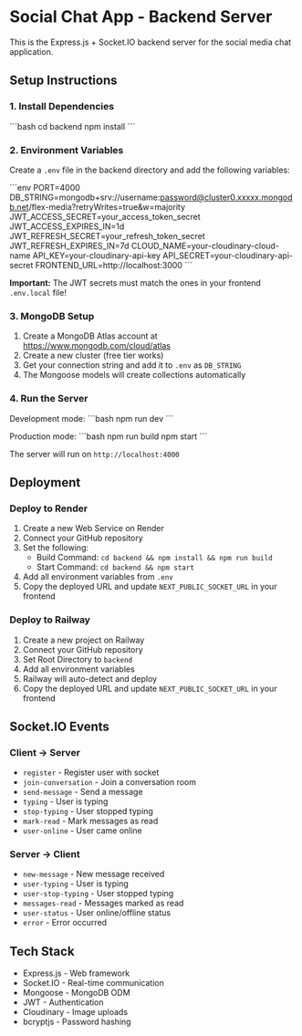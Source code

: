 # Social Chat App - Backend Server

This is the Express.js + Socket.IO backend server for the social media chat application.

## Setup Instructions

### 1. Install Dependencies

\`\`\`bash
cd backend
npm install
\`\`\`

### 2. Environment Variables

Create a `.env` file in the backend directory and add the following variables:

\`\`\`env
PORT=4000
DB_STRING=mongodb+srv://username:password@cluster0.xxxxx.mongodb.net/flex-media?retryWrites=true&w=majority
JWT_ACCESS_SECRET=your_access_token_secret
JWT_ACCESS_EXPIRES_IN=1d
JWT_REFRESH_SECRET=your_refresh_token_secret
JWT_REFRESH_EXPIRES_IN=7d
CLOUD_NAME=your-cloudinary-cloud-name
API_KEY=your-cloudinary-api-key
API_SECRET=your-cloudinary-api-secret
FRONTEND_URL=http://localhost:3000
\`\`\`

**Important:** The JWT secrets must match the ones in your frontend `.env.local` file!

### 3. MongoDB Setup

1. Create a MongoDB Atlas account at https://www.mongodb.com/cloud/atlas
2. Create a new cluster (free tier works)
3. Get your connection string and add it to `.env` as `DB_STRING`
4. The Mongoose models will create collections automatically

### 4. Run the Server

Development mode:
\`\`\`bash
npm run dev
\`\`\`

Production mode:
\`\`\`bash
npm run build
npm start
\`\`\`

The server will run on `http://localhost:4000`

## Deployment

### Deploy to Render

1. Create a new Web Service on Render
2. Connect your GitHub repository
3. Set the following:
   - Build Command: `cd backend && npm install && npm run build`
   - Start Command: `cd backend && npm start`
4. Add all environment variables from `.env`
5. Copy the deployed URL and update `NEXT_PUBLIC_SOCKET_URL` in your frontend

### Deploy to Railway

1. Create a new project on Railway
2. Connect your GitHub repository
3. Set Root Directory to `backend`
4. Add all environment variables
5. Railway will auto-detect and deploy
6. Copy the deployed URL and update `NEXT_PUBLIC_SOCKET_URL` in your frontend

## Socket.IO Events

### Client → Server
- `register` - Register user with socket
- `join-conversation` - Join a conversation room
- `send-message` - Send a message
- `typing` - User is typing
- `stop-typing` - User stopped typing
- `mark-read` - Mark messages as read
- `user-online` - User came online

### Server → Client
- `new-message` - New message received
- `user-typing` - User is typing
- `user-stop-typing` - User stopped typing
- `messages-read` - Messages marked as read
- `user-status` - User online/offline status
- `error` - Error occurred

## Tech Stack

- Express.js - Web framework
- Socket.IO - Real-time communication
- Mongoose - MongoDB ODM
- JWT - Authentication
- Cloudinary - Image uploads
- bcryptjs - Password hashing
